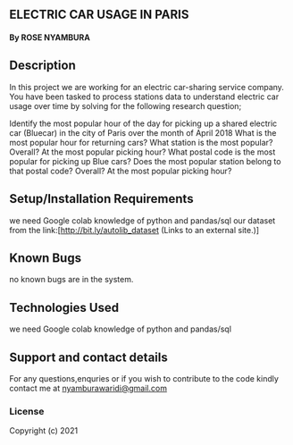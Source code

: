 ## ELECTRIC CAR USAGE IN PARIS
#### By ROSE NYAMBURA
## Description
In this project we are working for an electric car-sharing service company. You have been tasked to process stations data to understand electric car usage over time by solving for the following research question;

Identify the most popular hour of the day for picking up a shared electric car (Bluecar) in the city of Paris over the month of April 2018
What is the most popular hour for returning cars?
What station is the most popular?
Overall?
At the most popular picking hour?
What postal code is the most popular for picking up Blue cars? Does the most popular station belong to that postal code?
Overall?
At the most popular picking hour?
## Setup/Installation Requirements
we need Google colab
knowledge of python and pandas/sql
our dataset from the link:[http://bit.ly/autolib_dataset (Links to an external site.)]

## Known Bugs
no known bugs are in the system.
## Technologies Used
we need Google colab
knowledge of python and pandas/sql
## Support and contact details

For any questions,enquries or if you wish to contribute to the code kindly contact me at nyamburawaridi@gmail.com
### License

Copyright (c) 2021
